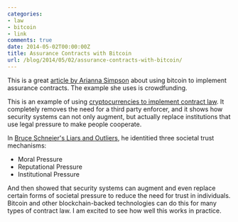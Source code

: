 ```yaml
---
categories:
- law
- bitcoin
- link
comments: true
date: 2014-05-02T00:00:00Z
title: Assurance Contracts with Bitcoin
url: /blog/2014/05/02/assurance-contracts-with-bitcoin/
---
```


This is a great [article by Arianna Simpson](http://www.ariannasimpson.com/game-theory-assurance-contracts) about using bitcoin to implement assurance contracts. The example she uses is crowdfunding. 

This is an example of using [cryptocurrencies to implement contract law](/blog/2014/02/23/how-contract-law-could-become-a-form-of-computing/). It completely removes the need for a third party enforcer, and it shows how security systems can not only augment, but actually replace institutions that use legal pressure to make people cooperate.

In [Bruce Schneier's Liars and Outliers](http://amzn.com/1118143302), he identitied three societal trust mechanisms:

 - Moral Pressure
 - Reputational Pressure
 - Institutional Pressure

And then showed that security systems can augment and even replace certain forms of societal pressure to reduce the need for trust in individuals. Bitcoin and other blockchain-backed technologies can do this for many types of contract law. I am excited to see how well this works in practice.

